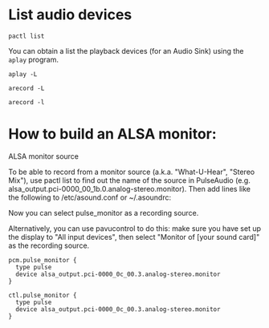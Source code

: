 # List audio devices

`pactl list`

You can obtain a list the playback devices (for an Audio Sink) using the `aplay` program. 

`aplay -L`

`arecord -L`

`arecord -l`


# How to build an ALSA monitor:


ALSA monitor source

To be able to record from a monitor source (a.k.a. "What-U-Hear", "Stereo Mix"), use pactl list to find out the name of the source in PulseAudio (e.g. alsa_output.pci-0000_00_1b.0.analog-stereo.monitor). Then add lines like the following to /etc/asound.conf or ~/.asoundrc:

<!-- pcm.pulse_monitor {
  type pulse
  device alsa_output.pci-0000_00_1b.0.analog-stereo.monitor
}

ctl.pulse_monitor {
  type pulse
  device alsa_output.pci-0000_00_1b.0.analog-stereo.monitor
} -->

Now you can select pulse_monitor as a recording source.

Alternatively, you can use pavucontrol to do this: make sure you have set up the display to "All input devices", then select "Monitor of [your sound card]" as the recording source. 

```
pcm.pulse_monitor {
  type pulse
  device alsa_output.pci-0000_0c_00.3.analog-stereo.monitor
}

ctl.pulse_monitor {
  type pulse
  device alsa_output.pci-0000_0c_00.3.analog-stereo.monitor
}
```